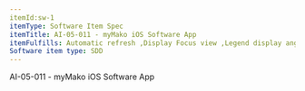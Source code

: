 ```yaml
---
itemId:sw-1
itemType: Software Item Spec
itemTitle: AI-05-011 - myMako iOS Software App
itemFulfills: Automatic refresh ,Display Focus view ,Legend display angle ,MMA-2849,MMA-2850,MMA-2851,MMA-2852,MMA-2853,MMA-2854,MMA-2855,MMA-2856,MMA-2857,MMA-2858,MMA-2860,MMA-2861,MMA-2862,MMA-2863,MMA-2864,MMA-2865,MMA-2867,MMA-2868,MMA-2869,MMA-2870,MMA-2871,MMA-2872,MMA-2874,MMA-2875,MMA-2876,MMA-2877,MMA-2878,MMA-2879,MMA-2880,MMA-2881,MMA-2883,MMA-2884,MMA-2885,MMA-2886,MMA-2888,MMA-2889,MMA-2890,MMA-2891,MMA-2892,MMA-2893,MMA-2894,MMA-2895,MMA-2896,MMA-2897,MMA-2898,MMA-2899,MMA-2900,MMA-2901,MMA-2902,MMA-2903,MMA-2905,MMA-2906,MMA-2907,MMA-2908,MMA-2909,MMA-2911,MMA-2912,MMA-2914,MMA-2915,MMA-2916,MMA-2917,MMA-2918,MMA-2919,MMA-2920,MMA-2921,MMA-2922,MMA-2923,MMA-2924,MMA-2926,MMA-2927,MMA-2928,MMA-2929,MMA-2931,MMA-2932,MMA-2933,MMA-2934,MMA-2935,MMA-2936,MMA-2937,MMA-2938,MMA-2939,MMA-2940,MMA-2941,MMA-2942,MMA-2943,MMA-2944,MMA-2945,MMA-2946,MMA-2948,MMA-2949,MMA-2950,MMA-2951,MMA-2952,MMA-2953,MMA-2954,MMA-2955,MMA-2956,MMA-2957,MMA-2958,MMA-2959,MMA-2961,MMA-2962,MMA-2963,MMA-2964,MMA-2965,MMA-2966,MMA-2967,MMA-2968,MMA-2969,MMA-2970,MMA-2971,MMA-2972,MMA-2973,MMA-2974,MMA-2975,MMA-2976,MMA-2977,MMA-2978,MMA-2979,MMA-2980,MMA-2981,MMA-2982,MMA-2983,MMA-2984,MMA-2985,MMA-2986,MMA-2987,MMA-2988,MMA-2989,MMA-2990,MMA-2991,MMA-2992,MMA-2993,MMA-2994,MMA-2995,MMA-2996,MMA-2997,MMA-2998,MMA-2999,MMA-3000,MMA-3001,MMA-3002,MMA-3003,MMA-3004,MMA-3005,MMA-3006,MMA-3007,MMA-3008,MMA-3010,MMA-3011,MMA-3012,MMA-3013,MMA-3014,MMA-3015,MMA-3016,MMA-3017,MMA-3020,MMA-3021,MMA-3022,MMA-3023,MMA-3024,MMA-3025,MMA-3026,MMA-3027,MMA-3028,MMA-3029,MMA-3030,MMA-3032,MMA-3033,MMA-3034,MMA-3035,MMA-3036,MMA-3037,MMA-3038,MMA-3039,MMA-3040,MMA-3041,MMA-3042,MMA-3043,MMA-3044,MMA-3045,MMA-3046,MMA-3047,MMA-3050,MMA-3051,MMA-3052,MMA-3053,MMA-3054,MMA-3056,MMA-3057,MMA-3058,MMA-3059,MMA-3060,MMA-3061,MMA-3062,MMA-3063,MMA-3064,MMA-3065,MMA-3067,MMA-3068,MMA-3070,MMA-3071,View button 
Software item type: SDD
---
```

AI-05-011 - myMako iOS Software App